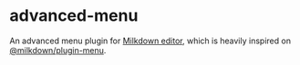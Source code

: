 # advanced-menu

An advanced menu plugin for [Milkdown editor](https://saul-mirone.github.io/milkdown/), which is heavily inspired on [@milkdown/plugin-menu](https://github.com/Saul-Mirone/milkdown/tree/main/packages/plugin-menu).
